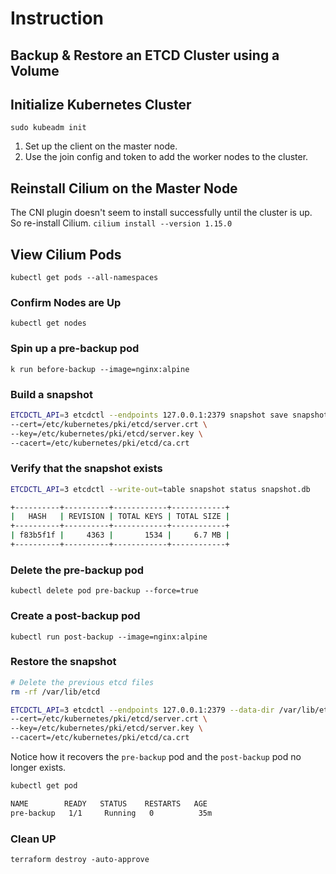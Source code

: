 # Instruction

## Backup & Restore an ETCD Cluster using a Volume

## Initialize Kubernetes Cluster

`sudo kubeadm init`

1. Set up the client on the master node.
2. Use the join config and token to add the worker nodes to the cluster.

## Reinstall Cilium on the Master Node

The CNI plugin doesn't seem to install successfully until the cluster is up. So re-install Cilium.
`cilium install --version 1.15.0`

## View Cilium Pods

`kubectl get pods --all-namespaces`

### Confirm Nodes are Up

`kubectl get nodes`

### Spin up a pre-backup pod

`k run before-backup --image=nginx:alpine`

### Build a snapshot

```bash
ETCDCTL_API=3 etcdctl --endpoints 127.0.0.1:2379 snapshot save snapshot.db \
--cert=/etc/kubernetes/pki/etcd/server.crt \
--key=/etc/kubernetes/pki/etcd/server.key \
--cacert=/etc/kubernetes/pki/etcd/ca.crt
```

### Verify that the snapshot exists

```bash
ETCDCTL_API=3 etcdctl --write-out=table snapshot status snapshot.db

+----------+----------+------------+------------+
|   HASH   | REVISION | TOTAL KEYS | TOTAL SIZE |
+----------+----------+------------+------------+
| f83b5f1f |     4363 |       1534 |     6.7 MB |
+----------+----------+------------+------------+
```

### Delete the pre-backup pod

`kubectl delete pod pre-backup --force=true`

### Create a post-backup pod 

`kubectl run post-backup --image=nginx:alpine`

### Restore the snapshot

```bash
# Delete the previous etcd files
rm -rf /var/lib/etcd

ETCDCTL_API=3 etcdctl --endpoints 127.0.0.1:2379 --data-dir /var/lib/etcd snapshot restore snapshot.db \
--cert=/etc/kubernetes/pki/etcd/server.crt \
--key=/etc/kubernetes/pki/etcd/server.key \
--cacert=/etc/kubernetes/pki/etcd/ca.crt
```

Notice how it recovers the `pre-backup` pod and the `post-backup` pod no longer exists.

```bash
kubectl get pod

NAME        READY   STATUS    RESTARTS   AGE
pre-backup   1/1     Running   0          35m
```

### Clean UP

`terraform destroy -auto-approve`
